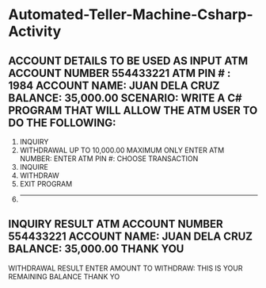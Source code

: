 # Automated-Teller-Machine-Csharp-Activity
ACCOUNT DETAILS TO BE USED AS INPUT
ATM ACCOUNT NUMBER 554433221
ATM PIN # : 1984
ACCOUNT NAME: JUAN DELA CRUZ
BALANCE: 35,000.00
SCENARIO: WRITE A C# PROGRAM THAT WILL ALLOW THE ATM USER TO DO THE FOLLOWING:
------------------------------------------------------------
1. INQUIRY
2. WITHDRAWAL UP TO 10,000.00 MAXIMUM ONLY
ENTER ATM NUMBER: 
ENTER ATM PIN #: 
CHOOSE TRANSACTION
1. INQUIRE
2. WITHDRAW
3. EXIT PROGRAM
4. ---------------------------------------------------------
INQUIRY RESULT
ATM ACCOUNT NUMBER 554433221
ACCOUNT NAME: JUAN DELA CRUZ
BALANCE: 35,000.00
THANK YOU
------------------------------------------------------------
WITHDRAWAL RESULT
ENTER AMOUNT TO WITHDRAW: 
THIS IS YOUR REMAINING BALANCE
THANK YO
